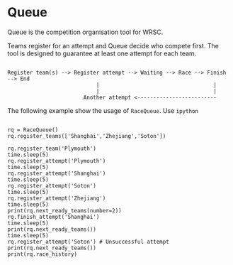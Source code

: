 # Queue

Queue is the competition organisation tool for WRSC.

Teams register for an attempt and Queue decide who compete first.
The tool is designed to guarantee at least one attempt for each team.


```

Register team(s) --> Register attempt --> Waiting --> Race --> Finish --> End
                            |                                    |
                            |                                    |
                        Another attempt <------------------------- 
```

The following example show the usage of `RaceQueue`. Use `ipython ` 

```

rq = RaceQueue()
rq.register_teams(['Shanghai','Zhejiang','Soton'])

rq.register_team('Plymouth')
time.sleep(5)
rq.register_attempt('Plymouth')
time.sleep(5)
rq.register_attempt('Shanghai')
time.sleep(5)
rq.register_attempt('Soton')
time.sleep(5)
rq.register_attempt('Zhejiang')
time.sleep(5)
print(rq.next_ready_teams(number=2))
rq.finish_attempt('Shanghai')
time.sleep(5)
print(rq.next_ready_teams())
time.sleep(5)
rq.register_attempt('Soton') # Unsuccessful attempt
print(rq.next_ready_teams())
print(rq.race_history)
```